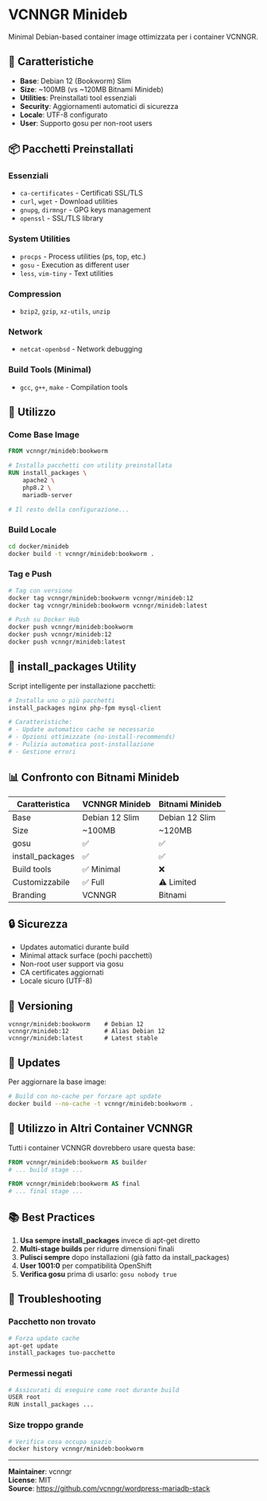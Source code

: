 # VCNNGR Minideb

Minimal Debian-based container image ottimizzata per i container VCNNGR.

## 🎯 Caratteristiche

- **Base**: Debian 12 (Bookworm) Slim
- **Size**: ~100MB (vs ~120MB Bitnami Minideb)
- **Utilities**: Preinstallati tool essenziali
- **Security**: Aggiornamenti automatici di sicurezza
- **Locale**: UTF-8 configurato
- **User**: Supporto gosu per non-root users

## 📦 Pacchetti Preinstallati

### Essenziali
- `ca-certificates` - Certificati SSL/TLS
- `curl`, `wget` - Download utilities
- `gnupg`, `dirmngr` - GPG keys management
- `openssl` - SSL/TLS library

### System Utilities
- `procps` - Process utilities (ps, top, etc.)
- `gosu` - Execution as different user
- `less`, `vim-tiny` - Text utilities

### Compression
- `bzip2`, `gzip`, `xz-utils`, `unzip`

### Network
- `netcat-openbsd` - Network debugging

### Build Tools (Minimal)
- `gcc`, `g++`, `make` - Compilation tools

## 🚀 Utilizzo

### Come Base Image

```dockerfile
FROM vcnngr/minideb:bookworm

# Installa pacchetti con utility preinstallata
RUN install_packages \
    apache2 \
    php8.2 \
    mariadb-server

# Il resto della configurazione...
```

### Build Locale

```bash
cd docker/minideb
docker build -t vcnngr/minideb:bookworm .
```

### Tag e Push

```bash
# Tag con versione
docker tag vcnngr/minideb:bookworm vcnngr/minideb:12
docker tag vcnngr/minideb:bookworm vcnngr/minideb:latest

# Push su Docker Hub
docker push vcnngr/minideb:bookworm
docker push vcnngr/minideb:12
docker push vcnngr/minideb:latest
```

## 🔧 install_packages Utility

Script intelligente per installazione pacchetti:

```bash
# Installa uno o più pacchetti
install_packages nginx php-fpm mysql-client

# Caratteristiche:
# - Update automatico cache se necessario
# - Opzioni ottimizzate (no-install-recommends)
# - Pulizia automatica post-installazione
# - Gestione errori
```

## 📊 Confronto con Bitnami Minideb

| Caratteristica | VCNNGR Minideb | Bitnami Minideb |
|----------------|----------------|-----------------|
| Base | Debian 12 Slim | Debian 12 Slim |
| Size | ~100MB | ~120MB |
| gosu | ✅ | ✅ |
| install_packages | ✅ | ✅ |
| Build tools | ✅ Minimal | ❌ |
| Customizzabile | ✅ Full | ⚠️ Limited |
| Branding | VCNNGR | Bitnami |

## 🔒 Sicurezza

- Updates automatici durante build
- Minimal attack surface (pochi pacchetti)
- Non-root user support via gosu
- CA certificates aggiornati
- Locale sicuro (UTF-8)

## 📝 Versioning

```
vcnngr/minideb:bookworm    # Debian 12
vcnngr/minideb:12          # Alias Debian 12
vcnngr/minideb:latest      # Latest stable
```

## 🔄 Updates

Per aggiornare la base image:

```bash
# Build con no-cache per forzare apt update
docker build --no-cache -t vcnngr/minideb:bookworm .
```

## 🤝 Utilizzo in Altri Container VCNNGR

Tutti i container VCNNGR dovrebbero usare questa base:

```dockerfile
FROM vcnngr/minideb:bookworm AS builder
# ... build stage ...

FROM vcnngr/minideb:bookworm AS final
# ... final stage ...
```

## 📚 Best Practices

1. **Usa sempre install_packages** invece di apt-get diretto
2. **Multi-stage builds** per ridurre dimensioni finali
3. **Pulisci sempre** dopo installazioni (già fatto da install_packages)
4. **User 1001:0** per compatibilità OpenShift
5. **Verifica gosu** prima di usarlo: `gosu nobody true`

## 🐛 Troubleshooting

### Pacchetto non trovato
```bash
# Forza update cache
apt-get update
install_packages tuo-pacchetto
```

### Permessi negati
```bash
# Assicurati di eseguire come root durante build
USER root
RUN install_packages ...
```

### Size troppo grande
```bash
# Verifica cosa occupa spazio
docker history vcnngr/minideb:bookworm
```

---

**Maintainer**: vcnngr  
**License**: MIT  
**Source**: https://github.com/vcnngr/wordpress-mariadb-stack
